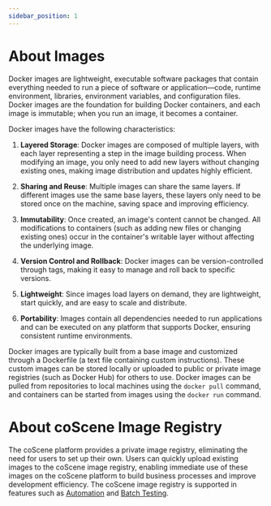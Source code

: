 ```yaml
---
sidebar_position: 1
---
```


# About Images

Docker images are lightweight, executable software packages that contain everything needed to run a piece of software or application—code, runtime environment, libraries, environment variables, and configuration files. Docker images are the foundation for building Docker containers, and each image is immutable; when you run an image, it becomes a container.

Docker images have the following characteristics:

1. **Layered Storage**: Docker images are composed of multiple layers, with each layer representing a step in the image building process. When modifying an image, you only need to add new layers without changing existing ones, making image distribution and updates highly efficient.

2. **Sharing and Reuse**: Multiple images can share the same layers. If different images use the same base layers, these layers only need to be stored once on the machine, saving space and improving efficiency.

3. **Immutability**: Once created, an image's content cannot be changed. All modifications to containers (such as adding new files or changing existing ones) occur in the container's writable layer without affecting the underlying image.

4. **Version Control and Rollback**: Docker images can be version-controlled through tags, making it easy to manage and roll back to specific versions.

5. **Lightweight**: Since images load layers on demand, they are lightweight, start quickly, and are easy to scale and distribute.

6. **Portability**: Images contain all dependencies needed to run applications and can be executed on any platform that supports Docker, ensuring consistent runtime environments.

Docker images are typically built from a base image and customized through a Dockerfile (a text file containing custom instructions). These custom images can be stored locally or uploaded to public or private image registries (such as Docker Hub) for others to use. Docker images can be pulled from repositories to local machines using the `docker pull` command, and containers can be started from images using the `docker run` command.

# About coScene Image Registry

The coScene platform provides a private image registry, eliminating the need for users to set up their own. Users can quickly upload existing images to the coScene image registry, enabling immediate use of these images on the coScene platform to build business processes and improve development efficiency. The coScene image registry is supported in features such as [Automation](../12-action/1-quickstart.md) and [Batch Testing](../8-regression/1-intro.md).
